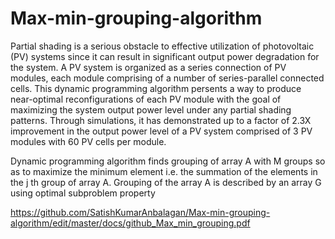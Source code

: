 # Max-min-grouping-algorithm
Partial shading is a serious obstacle to effective utilization of photovoltaic (PV) systems since it can result in significant output power degradation for the system. A PV system is organized as a series connection of PV modules, each module comprising of a number of series-parallel connected cells. This dynamic programming algorithm persents a way to produce near-optimal reconfigurations of each PV module with the goal of maximizing the system output power level under any partial shading patterns. Through simulations, it has demonstrated up to a factor of 2.3X improvement in the output power level of a PV system comprised of 3 PV modules with 60 PV cells per module.

Dynamic programming algorithm finds grouping of array A with M groups so as to maximize the minimum element i.e. the summation of the elements in the j th group of array A. Grouping of the array A is described by an array G using optimal subproblem property

https://github.com/SatishKumarAnbalagan/Max-min-grouping-algorithm/edit/master/docs/github_Max_min_grouping.pdf
